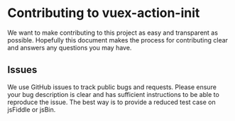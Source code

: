 Contributing to vuex-action-init
==========================

We want to make contributing to this project as easy and transparent as
possible. Hopefully this document makes the process for contributing clear and
answers any questions you may have.

## Issues

We use GitHub issues to track public bugs and requests. Please ensure your bug
description is clear and has sufficient instructions to be able to reproduce the
issue. The best way is to provide a reduced test case on jsFiddle or jsBin.
